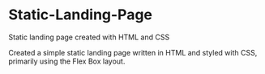 # Static-Landing-Page

Static landing page created with HTML and CSS

Created a simple static landing page written in HTML and styled with CSS, primarily using the Flex Box layout.
